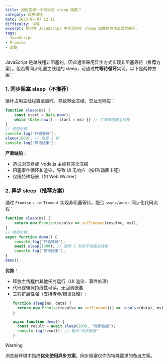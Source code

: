 ```yaml
---
title: 如何实现一个同步的 sleep 函数？
category: 异步编程
date: 2025-07-07 12:11
difficulty: 中等
excerpt: 探讨在 JavaScript 中实现同步 sleep 函数的方法及其优缺点。
tags:
- JavaScript
- Promise
- 函数
---
```

JavaScript 是单线程非阻塞的，因此通常采用异步方式实现非阻塞等待（推荐方案）。但若需同步阻塞主线程的 sleep，可通过**忙等待循环**实现。以下是两种方案：

### 1. 同步阻塞 sleep（不推荐）
循环占用主线程直至超时，导致界面冻结、交互无响应：
```javascript
function sleep(ms) {
    const start = Date.now();
    while (Date.now() - start < ms) {} // 忙等待阻塞主线程
}
// 使用示例
console.log("开始等待");
sleep(1000); // 阻塞 1 秒
console.log("等待结束");
```

**严重缺陷**：  
- 造成浏览器或 Node.js 主线程完全冻结  
- 阻塞事件循环和渲染，导致 UI 无响应（按钮/动画卡死）  
- 仅限特殊场景（如 Web Worker）

### 2. 异步 sleep（推荐方案）
通过 `Promise` + `setTimeout` 实现非阻塞等待，配合 `async/await` 同步化代码流程：
```javascript
function sleep(ms) {
    return new Promise(resolve => setTimeout(resolve, ms));
}
// 使用示例
async function demo() {
    console.log("开始等待");
    await sleep(1000); // 暂停 1 秒但不阻塞主线程
    console.log("等待结束");
}
demo();
```

**优势**：
- 释放主线程供其他任务运行（UI 渲染、事件处理）  
- 代码逻辑保持线性可读，无回调嵌套  
- 工程扩展性强（支持传参/错误处理）:
  ```javascript
  function sleep(ms, data) {
    return new Promise(resolve => setTimeout(() => resolve(data), ms));
  }

  async function demo() {
    const result = await sleep(1000, "同步数据");
    console.log(result); // 输出"同步数据"
  }
  ```

>[!WARNING]
>浏览器环境中始终**优先使用异步方案**，同步阻塞仅作为特殊需求的备选方案。
